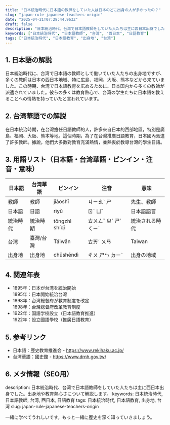 ```yaml
---
title: "日本統治時代に日本語の教師をしていた人は日本のどこ出身の人が多かったの？"
slug: "japan-rule-japanese-teachers-origin"
date: "2025-04-21T07:28:44.963Z"
draft: false
description: "日本統治時代、台湾で日本語教師をしていた人たちは主に西日本出身でした。出身地や教育熱心さについて解説します。"
keywords: ["日本統治時代", "日本語教師", "台湾", "西日本", "日語教育"]
tags: ["日本統治時代", "日本語教育", "出身地", "台湾"]
---
```


## 1. 日本語の解説  
日本統治時代に、台湾で日本語の教師として働いていた人たちの出身地ですが、多くの教師は日本の西日本地域、特に広島、福岡、大阪、熊本などから来ていました。この時期、台湾で日本語教育を広めるために、日本国内から多くの教師が派遣されていました。彼らの多くは教育熱心で、台湾の学生たちに日本語を教えることへの情熱を持っていたと言われています。

## 2. 台湾華語での解説  
在日本統治時期，在台灣擔任日語教師的人，許多來自日本的西部地區，特別是廣島、福岡、大阪、熊本等地。這個時期，為了在台灣推廣日語教育，日本國內派遣了許多教師。據說，他們大多數對教育充滿熱情，並熱衷於教導台灣的學生日語。

## 3. 用語リスト（日本語・台湾華語・ピンイン・注音・意味）  

| 日本語   | 台湾華語   | ピンイン    | 注音   | 意味             |
|----------|------------|-------------|--------|------------------|
| 教師     | 教師       | jiàoshī     | ㄐㄧㄠˋ ㄕ | 先生、教師       |
| 日本語   | 日語       | rìyǔ        | ㄖˋ ㄩˇ  | 日本語語言       |
| 統治時代 | 統治時期   | tǒngzhì shíqī | ㄊㄨㄥˇ ㄓˋ ㄕˊ ㄑㄧˊ | 統治される時代   |
| 台湾     | 臺灣/台灣      | Táiwān      | ㄊㄞˊ ㄨㄢ  | Taiwan          |
| 出身地   | 出身地     | chūshēndì   | ㄔㄨ ㄕㄣ ㄉㄧˋ | 出身の地域       |

## 4. 関連年表  

- 1895年：日本が台湾を統治開始  
 1895年：日本開始統治台灣  
- 1898年：台湾総督府が教育制度を改定  
 1898年：台灣總督府改革教育制度  
- 1922年：国語学校設立（日本語教育推進）  
 1922年：設立國語學校（推廣日語教育）

## 5. 参考リンク  
- 日本語：歴史教育推進会 - https://www.rekihaku.ac.jp/  
- 台湾華語：國史館 - https://www.drnh.gov.tw/

## 6. メタ情報（SEO用）  
description: 日本統治時代、台湾で日本語教師をしていた人たちは主に西日本出身でした。出身地や教育熱心さについて解説します。
keywords: 日本統治時代, 日本語教師, 台湾, 西日本, 日語教育
tags: 日本統治時代, 日本語教育, 出身地, 台湾
slug: japan-rule-japanese-teachers-origin

一緒に学べてうれしいです。もっと一緒に歴史を深く知っていきましょう。